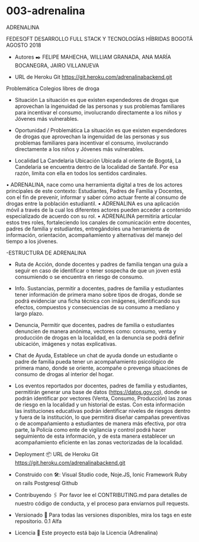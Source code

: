 
# 003-adrenalina

ADRENALINA

FEDESOFT 
DESARROLLO FULL STACK Y TECNOLOGÍAS HÍBRIDAS 
BOGOTÁ 
AGOSTO 2018

- Autores ✒️
FELIPE MAHECHA,
WILLIAM GRANADA,
ANA MARÍA BOCANEGRA,
JAIRO VILLANUEVA


- URL de Heroku Git
https://git.heroku.com/adrenalinabackend.git

Problemática 
Colegios libres de droga 

- Situación 
La situación es que existen expendedores de drogas que aprovechan la ingenuidad de las personas y sus problemas familiares para incentivar
el consumo, involucrando directamente a los niños y Jóvenes más vulnerables. 

- Oportunidad / Problemática 
La situación es que existen expendedores de drogas que aprovechan la ingenuidad de las personas y sus problemas familiares para incentivar 
el consumo, involucrando directamente a los niños y Jóvenes más vulnerables.
- Localidad La Candelaria 
Ubicación 
Ubicada al oriente de Bogotá, La Candelaria se encuentra dentro de la localidad de Santafé. Por esa razón, limita con ella en todos los 
sentidos cardinales.

•	ADRENALINA, nace como una herramienta digital a tres de los actores principales de este contexto: Estudiantes, Padres de Familia y Docentes,
con el fin de prevenir, informar y saber cómo actuar frente al consumo de drogas entre la población estudiantil. 
•	ADRENALINA es una aplicación móvil a través de la cual los diferentes actores pueden acceder a contenido especializado de acuerdo con 
su rol.
•	ADRENALINA permitiría articular estos tres roles, fortaleciendo los canales de comunicación entre docentes, padres de familia y estudiantes,
entregándoles una herramienta de información, orientación, acompañamiento y alternativas del manejo del tiempo a los jóvenes.

-ESTRUCTURA DE ADRENALINA
- Ruta de Acción, donde docentes y padres de familia tengan una guía a seguir en caso de identificar o tener sospecha de que un joven 
está consumiendo o se encuentra en riesgo de consumo. 
- Info. Sustancias, permitir a docentes, padres de familia y estudiantes tener información de primera mano sobre tipos de drogas, donde 
se podrá evidenciar una ficha técnica con imágenes, identificando sus efectos, compuestos y consecuencias de su consumo a mediano y largo
plazo. 
- Denuncia,  Permitir que docentes, padres de familia o estudiantes denuncien de manera anónima, vectores como: consumo, venta y producción 
de drogas en la localidad, en la denuncia se podrá definir ubicación, imágenes y notas explicativas. 
- Chat de Ayuda, Establece un chat de ayuda donde un estudiante o padre de familia pueda tener un acompañamiento psicológico de primera mano,
donde se oriente, acompañe o prevenga situaciones de consumo de drogas al interior del hogar. 

- Los eventos reportados por docentes, padres de familia y estudiantes, permitirán generar una base de datos (https://datos.gov.co), donde
se podrán identificar por vectores (Venta, Consumo, Producción) las zonas de riesgo en la localidad y un historial de estas. Con esta 
información las instituciones educativas podrán identificar niveles de riesgos dentro y fuera de la institución, lo que permitirá diseñar 
campañas preventivas o de acompañamiento a estudiantes de manera más efectiva, por otra parte, la Policía como ente de vigilancia y control 
podrá hacer seguimiento de esta información, y de esta manera establecer un acompañamiento eficiente en las zonas vectorizadas de la localidad. 


- Deployment 📦
URL de Heroku Git
https://git.heroku.com/adrenalinabackend.git

- Construido con 🛠️:
Visual Studio code,
Noje.JS,
Ionic Framework
Ruby on rails
Postgresql
Github


- Contribuyendo 🖇️
Por favor lee el CONTRIBUTING.md para detalles de nuestro código de conducta, y el proceso para enviarnos pull requests.

- Versionado 📌
Para todas las versiones disponibles, mira los tags en este repositorio.
0.1 Alfa

- Licencia 📄
Este proyecto está bajo la Licencia (Adrenalina)


